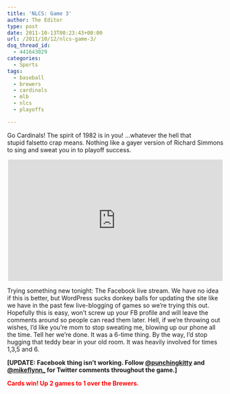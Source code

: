 ```yaml
---
title: 'NLCS: Game 3'
author: The Editor
type: post
date: 2011-10-13T00:23:43+00:00
url: /2011/10/12/nlcs-game-3/
dsq_thread_id:
  - 441643029
categories:
  - Sports
tags:
  - baseball
  - brewers
  - cardinals
  - mlb
  - nlcs
  - playoffs

---
```

Go Cardinals! The spirit of 1982 is in you! &#8230;whatever the hell that stupid falsetto crap means. Nothing like a gayer version of Richard Simmons to sing and sweat you in to playoff success.

<span class="embed-youtube" style="text-align:center; display: block;"><iframe class='youtube-player' type='text/html' width='500' height='282' src='http://www.youtube.com/embed/U9bfBJG_OCE?version=3&#038;rel=1&#038;fs=1&#038;autohide=2&#038;showsearch=0&#038;showinfo=1&#038;iv_load_policy=1&#038;wmode=transparent' allowfullscreen='true' style='border:0;'></iframe></span>

Trying something new tonight: The Facebook live stream. We have no idea if this is better, but WordPress sucks donkey balls for updating the site like we have in the past few live-blogging of games so we&#8217;re trying this out. Hopefully this is easy, won&#8217;t screw up your FB profile and will leave the comments around so people can read them later. Hell, if we&#8217;re throwing out wishes, I&#8217;d like you&#8217;re mom to stop sweating me, blowing up our phone all the time. Tell her we&#8217;re done. It was a 6-time thing. By the way, I&#8217;d stop hugging that teddy bear in your old room. It was heavily involved for times 1,3,5 and 6.

**[UPDATE: Facebook thing isn&#8217;t working. Follow <a href="http://twitter.com/punchingkitty" target="_blank">@punchingkitty</a> and <a href="http://twitter.com/mikeflynn_ " target="_blank">@mikeflynn_</a> for Twitter comments throughout the game.]**

**<span style="color: #ff0000;">Cards win! Up 2 games to 1 over the Brewers.</span>**
